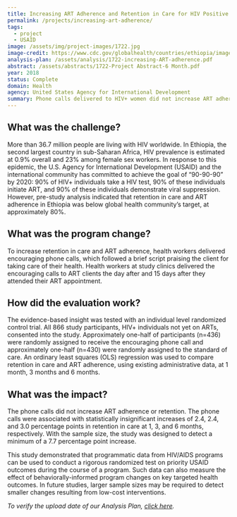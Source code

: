 ```yaml
---
title: Increasing ART Adherence and Retention in Care for HIV Positive Women in Ethiopia
permalink: /projects/increasing-art-adherence/
tags:
  - project
  - USAID
image: /assets/img/project-images/1722.jpg  
image-credit: https://www.cdc.gov/globalhealth/countries/ethiopia/images/ethiopia_bloodwork.jpg
analysis-plan: /assets/analysis/1722-increasing-ART-adherence.pdf
abstract: /assets/abstracts/1722-Project Abstract-6 Month.pdf
year: 2018 
status: Complete
domain: Health
agency: United States Agency for International Development
summary: Phone calls delivered to HIV+ women did not increase ART adherence.
---
```

## What was the challenge?

More than 36.7 million people are living with HIV worldwide. In Ethiopia, the second largest country in sub-Saharan Africa, HIV prevalence is estimated at 0.9% overall and 23% among female sex workers. In response to this epidemic, the U.S. Agency for International Development (USAID) and the international community has committed to achieve the goal of “90-90-90” by 2020: 90% of HIV+ individuals take a HIV test, 90% of these individuals initiate ART, and 90% of these individuals demonstrate viral suppression. However, pre-study analysis indicated that retention in care and ART adherence in Ethiopia was below global health community’s target, at approximately 80%.

## What was the program change?

To increase retention in care and ART adherence, health workers delivered encouraging phone calls, which followed a brief script praising the client for taking care of their health. Health workers at study clinics delivered the encouraging calls to ART clients the day after and 15 days after they attended their ART appointment.

## How did the evaluation work?

The evidence-based insight was tested with an individual level randomized control trial. All 866 study participants, HIV+ individuals not yet on ARTs, consented into the study. Approximately one-half of participants (n=436) were randomly assigned to receive the encouraging phone call and approximately one-half (n=430) were randomly assigned to the standard of care. An ordinary least squares (OLS) regression was used to compare retention in care and ART adherence, using existing administrative data, at 1 month, 3 months and 6 months. 

## What was the impact?

The phone calls did not increase ART adherence or retention. The phone calls were associated with statistically insignificant increases of 2.4, 2.4, and 3.0  percentage points in retention in care at 1, 3, and 6 months, respectively. With the sample size, the study was designed to detect a minimum of a 7.7 percentage point increase. 

This study demonstrated that programmatic data from HIV/AIDS programs can be used to conduct a rigorous randomized test on priority USAID outcomes during the course of a program. Such data can also measure the effect of behaviorally-informed program changes on key targeted health outcomes. In future studies, larger sample sizes may be required to detect smaller changes resulting from low-cost interventions. 

<i>To verify the upload date of our Analysis Plan, <a href="https://github.com/gsa-oes/office-of-evaluation-sciences/commits/master/assets/analysis/1722-increasing-ART-adherence.pdf">click here</a>.</i>
